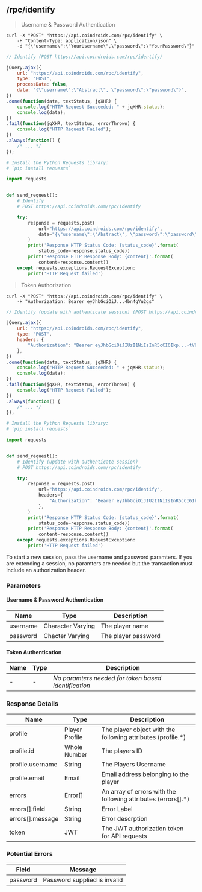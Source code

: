 ## /rpc/identify


> Username & Password Authentication

```shell
curl -X "POST" "https://api.coindroids.com/rpc/identify" \
	-H "Content-Type: application/json" \
	-d "{\"username\":\"YourUsername\",\"password\":\"YourPassword\"}"

```

```javascript
// Identify (POST https://api.coindroids.com/rpc/identify)

jQuery.ajax({
    url: "https://api.coindroids.com/rpc/identify",
    type: "POST",
    processData: false,
    data: "{\"username\":\"Abstract\", \"password\":\"password\"}",
})
.done(function(data, textStatus, jqXHR) {
    console.log("HTTP Request Succeeded: " + jqXHR.status);
    console.log(data);
})
.fail(function(jqXHR, textStatus, errorThrown) {
    console.log("HTTP Request Failed");
})
.always(function() {
    /* ... */
});

```


```python
# Install the Python Requests library:
# `pip install requests`

import requests


def send_request():
    # Identify
    # POST https://api.coindroids.com/rpc/identify

    try:
        response = requests.post(
            url="https://api.coindroids.com/rpc/identify",
            data="{\"username\":\"Abstract\", \"password\":\"password\"}"
        )
        print('Response HTTP Status Code: {status_code}'.format(
            status_code=response.status_code))
        print('Response HTTP Response Body: {content}'.format(
            content=response.content))
    except requests.exceptions.RequestException:
        print('HTTP Request failed')

```


> Token Authorization

```shell
curl -X "POST" "https://api.coindroids.com/rpc/identify" \
	-H "Authorization: Bearer eyJhbGciOiJ...4bn4gYu2gs"
```

```javascript
// Identify (update with authenticate session) (POST https://api.coindroids.com/rpc/identify)

jQuery.ajax({
    url: "https://api.coindroids.com/rpc/identify",
    type: "POST",
    headers: {
        "Authorization": "Bearer eyJhbGciOiJIUzI1NiIsInR5cCI6Ikp...-tV89N7sPiz4bn4gYu2gs",
    },
})
.done(function(data, textStatus, jqXHR) {
    console.log("HTTP Request Succeeded: " + jqXHR.status);
    console.log(data);
})
.fail(function(jqXHR, textStatus, errorThrown) {
    console.log("HTTP Request Failed");
})
.always(function() {
    /* ... */
});

```

```python
# Install the Python Requests library:
# `pip install requests`

import requests


def send_request():
    # Identify (update with authenticate session)
    # POST https://api.coindroids.com/rpc/identify

    try:
        response = requests.post(
            url="https://api.coindroids.com/rpc/identify",
            headers={
                "Authorization": "Bearer eyJhbGciOiJIUzI1NiIsInR5cCI6IkpXVCJ9.eyJyb2xlIjoicGxheWVycyIsImlkIjoiY2ZmYzZkYzQtMDY0ZS00OWRiLTllODgtNzgwNjY4ZjQ0ZTBjIn0.05yM5ihI5gyoh6bQoG6Kus-tV89N7sPiz4bn4gYu2gs",
            },
        )
        print('Response HTTP Status Code: {status_code}'.format(
            status_code=response.status_code))
        print('Response HTTP Response Body: {content}'.format(
            content=response.content))
    except requests.exceptions.RequestException:
        print('HTTP Request failed')


```


To start a new session, pass the username and password paramters. If you are extending a session, no paramters are needed but the transaction must include an authorization header. 


### Parameters 

#### Username & Password Authentication

|Name | Type | Description|
|----|----|---|
|username| Character Varying | The player name|
|password| Chacter Varying | The player password|


#### Token Authentication

|Name |Type| Description|
|----|----|---|
|-|-| _No paramters needed for token based identification_|



### Response Details

|Name | Type|  Description|
|----|---|---|
|profile| Player Profile| The player object with the following attributes (profile.*)|
|profile.id| Whole Number| The players ID |
|profile.username| String| The Players Username|
|profile.email|Email|Email address belonging to the player|
|errors| Error[] |An array of errors with the following attributes (errors[].*)|
|errors[].field| String| Error Label|
|errors[].message| String | Error descrption| 
|token| JWT | The JWT authorization token for API requests|


### Potential Errors

| Field | Message |
|----|----|
|password|Password supplied is invalid|

